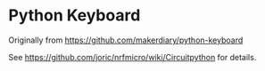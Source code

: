 Python Keyboard
===============

Originally from https://github.com/makerdiary/python-keyboard

See https://github.com/joric/nrfmicro/wiki/Circuitpython for details.
